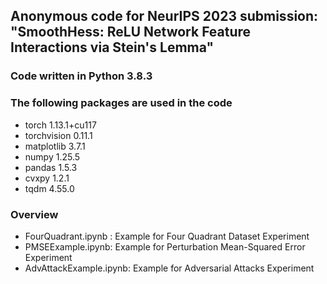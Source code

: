 ## Anonymous code for NeurIPS 2023 submission: "SmoothHess: ReLU Network Feature Interactions via Stein's Lemma"

### Code written in Python 3.8.3

### The following packages are used in the code
- torch 1.13.1+cu117
- torchvision 0.11.1
- matplotlib 3.7.1
- numpy 1.25.5
- pandas 1.5.3
- cvxpy 1.2.1
- tqdm 4.55.0

### Overview
- FourQuadrant.ipynb : Example for Four Quadrant Dataset Experiment
- PMSEExample.ipynb: Example for Perturbation Mean-Squared Error Experiment
- AdvAttackExample.ipynb: Example for Adversarial Attacks Experiment 



